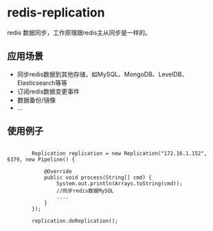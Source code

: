 # redis-replication

redis 数据同步，工作原理跟redis主从同步是一样的。

## 应用场景

- 同步redis数据到其他存储，如MySQL、MongoDB、LevelDB、Elasticsearch等等
- 订阅redis数据变更事件
- 数据备份/镜像
- ...

## 使用例子

```

        Replication replication = new Replication("172.16.1.152", 6379, new Pipeline() {

            @Override
            public void process(String[] cmd) {
                System.out.println(Arrays.toString(cmd));
                //同步redis数据MySQL
                ....
            }
        });

        replication.doReplication();

```
